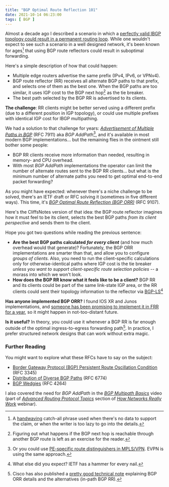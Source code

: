 ```yaml
---
title: "BGP Optimal Route Reflection 101"
date: 2021-10-14 06:23:00
tags: [ BGP ]
---
```

Almost a decade ago I described a scenario in which a [perfectly valid IBGP topology could result in a permanent routing loop](https://blog.ipspace.net/2013/10/can-bgp-route-reflectors-really.html). While one wouldn't expect to see such a scenario in a well designed network, it's been known for ages[^ORR-1] that using BGP route reflectors could result in suboptimal forwarding.

[^ORR-1]: A [handwaving](https://wiki.c2.com/?HandWaving) catch-all phrase used when there's no data to support the claim, or when the writer is too lazy to go into the details.

Here's a simple description of how that could happen:
<!--more-->
* Multiple edge routers advertise the same prefix (IPv4, IPv6, or VPNv4).
* BGP route reflector (RR) receives all alternate BGP paths to that prefix, and selects one of them as the best one. When the BGP paths are too similar, it uses IGP cost to the BGP next hop[^ORR-2] as the tie breaker.
* The best path selected by the BGP RR is advertised to its clients.

**The challenge**: RR clients might be better served using a different prefix (due to a different position in IGP topology), or could use multiple prefixes with identical IGP cost for IBGP multipathing.

[^ORR-2]: Figuring out what happens if the BGP next hop is reachable through another BGP route is left as an exercise for the reader.

We had a solution to that challenge for years: *[Advertisement of Multiple Paths in BGP](https://datatracker.ietf.org/doc/html/rfc7911)* (RFC 7911) aka *BGP AddPath*[^1], and it's available in most modern BGP implementations... but the remaining flies in the ointment still bother some people:

[^1]: Or you could use [PE-specific route distinguishers in MPLS/VPN](https://blog.ipspace.net/2012/07/bgp-route-replication-in-mplsvpn-pe.html). EVPN is using the same approach.

* BGP RR clients receive more information than needed, resulting in memory- and CPU overhead.
* With most *BGP AddPath* implementations the operator can limit the number of alternate routes sent to the BGP RR clients... but what is the minimum number of alternate paths you need to get optimal end-to-end packet forwarding?

As you might have expected: whenever there's a niche challenge to be solved, there's an IETF draft or RFC solving it (sometimes in five different ways). This time, it's *[BGP Optimal Route Reflection (BGP ORR)](https://datatracker.ietf.org/doc/html/rfc9107)* (RFC 9107). 

Here's the CliffsNotes version of that idea: the BGP route reflector imagines how it must feel to be its client, selects the best BGP paths *from its client perspective* and sends them to the client.

Hope you got two questions while reading the previous sentence:

* **Are the best BGP paths calculated _for every client_** (and how much overhead would that generate)? Fortunately, the BGP ORR implementations are smarter than that, and allow you to configure *groups of clients*. Also, you need to run the client-specific calculations only for otherwise-identical paths where IGP cost is the tie breaker *unless you want to support client-specific route selection policies* -- a morass into which we won't look.
* **How does the BGP RR know what it feels like to be a client?** BGP RR and its clients could be part of the same link-state IGP area, or the RR clients could sent their topology information to the reflector via [BGP-LS](https://blog.ipspace.net/2021/06/ospf-bgp-ls.html)[^ORR-LS]

[^ORR-LS]: What else did you expect? IETF has a hammer for every nail.

**Has anyone implemented BGP ORR?** I found IOS XR and Junos implementations, and [someone has been promising to implement it in FRR for a year](https://github.com/FRRouting/frr/issues/2236), so it might happen in not-too-distant future. 

**Is it useful?** In theory, you could use it whenever a BGP RR is far enough outside of the optimal ingress-to-egress forwarding path[^ORR-WP]. In practice, I prefer structured network designs that can work without extra magic. 

[^ORR-WP]: Cisco has also published a [pretty good technical note](https://www.cisco.com/c/en/us/support/docs/ip/border-gateway-protocol-bgp/212881-border-gateway-protocol-bgp-optimal-ro.html) explaining BGP ORR details and the alternatives (in-path BGP RR).

### Further Reading

You might want to explore what these RFCs have to say on the subject:

* [Border Gateway Protocol (BGP) Persistent Route Oscillation Condition](https://datatracker.ietf.org/doc/html/rfc3345) (RFC  3345)
* [Distribution of Diverse BGP Paths](https://datatracker.ietf.org/doc/html/rfc6774) (RFC 6774)
* [BGP Wedgies](https://datatracker.ietf.org/doc/html/rfc4264) (RFC 4264)

I also covered the need for *BGP AddPath* in the *[BGP Multipath Basics](https://my.ipspace.net/bin/get/Net101/AR4.3%20-%20BGP%20Multipath%20Basics.mp4?doccode=Net101)* video (part of *[Advanced Routing Protocol Topics](https://my.ipspace.net/bin/list?id=Net101#ADV_ROUTING)* section of _[How Networks Really Work](https://www.ipspace.net/How_Networks_Really_Work)_ webinar).
